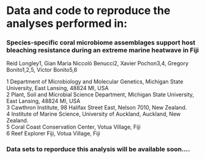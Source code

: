 # Data and code to reproduce the analyses performed in:

### **Species-specific coral microbiome assemblages support host bleaching resistance during an extreme marine heatwave in Fiji** <br>

Reid Longley1, Gian Maria Niccolò Benucci2, Xavier Pochon3,4, Gregory Bonito1,2,5, Victor Bonito5,6 <br>

1 Department of Microbiology and Molecular Genetics, Michigan State University, East Lansing, 48824 MI, USA<br>
2 Plant, Soil and Microbial Science Department, Michigan State University, East Lansing, 48824 MI, USA<br>
3 Cawthron Institute, 98 Halifax Street East, Nelson 7010, New Zealand.<br>
4 Institute of Marine Science, University of Auckland, Auckland, New Zealand.<br>
5 Coral Coast Conservation Center, Votua Village, Fiji<br>
6 Reef Explorer Fiji, Votua Village, Fiji<br>


### Data sets to reporduce this analysis will be available soon....
